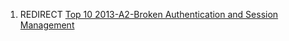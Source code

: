 1.  REDIRECT [Top 10 2013-A2-Broken Authentication and Session
    Management](Top_10_2013-A2-Broken_Authentication_and_Session_Management "wikilink")